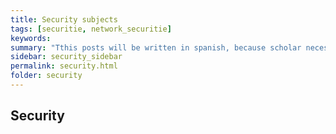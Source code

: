 ```yaml
---
title: Security subjects
tags: [securitie, network_securitie]
keywords:
summary: "Tthis posts will be written in spanish, because scholar necessities."
sidebar: security_sidebar
permalink: security.html
folder: security
---
```

## Security

